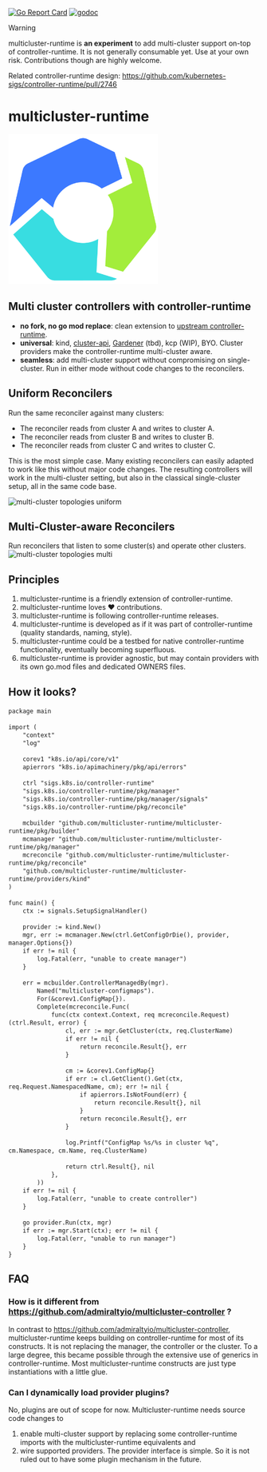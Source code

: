 [![Go Report Card](https://goreportcard.com/badge/github.com/multicluster-runtime/multicluster-runtime)](https://goreportcard.com/report/github.com/multicluster-runtime/multicluster-runtime)
[![godoc](https://pkg.go.dev/badge/github.com/multicluster-runtime/multicluster-runtime)](https://pkg.go.dev/github.com/multicluster-runtime/multicluster-runtime)

> [!WARNING]
> multicluster-runtime is **an experiment** to add multi-cluster support on-top of controller-runtime. It is not generally consumable yet. Use at your own risk. Contributions though are highly welcome.
>
> Related controller-runtime design: https://github.com/kubernetes-sigs/controller-runtime/pull/2746

# multicluster-runtime

<img src="./contrib/logo/logo.png" width="300"/>

## Multi cluster controllers with controller-runtime

- **no fork, no go mod replace**: clean extension to [upstream controller-runtime](https://github.com/kubernetes-sigs/controller-runtime).
- **universal**: kind, [cluster-api](https://github.com/kubernetes-sigs/cluster-api), [Gardener](https://gardener.cloud/) (tbd), kcp (WIP), BYO. Cluster providers make the controller-runtime multi-cluster aware.
- **seamless**: add multi-cluster support without compromising on single-cluster. Run in either mode without code changes to the reconcilers. 

## Uniform Reconcilers

Run the same reconciler against many clusters:
- The reconciler reads from cluster A and writes to cluster A.
- The reconciler reads from cluster B and writes to cluster B.
- The reconciler reads from cluster C and writes to cluster C.

This is the most simple case. Many existing reconcilers can easily adapted to work like this without major code changes. The resulting controllers will work in the multi-cluster setting, but also in the classical single-cluster setup, all in the same code base.

![multi-cluster topologies uniform](https://github.com/user-attachments/assets/b91a3aac-6a1c-481e-8961-2f25605aeffe)

## Multi-Cluster-aware Reconcilers

Run reconcilers that listen to some cluster(s) and operate other clusters.
![multi-cluster topologies multi](https://github.com/user-attachments/assets/d7e37c39-66e3-4912-89ac-5441f0ad5669)

## Principles

1. multicluster-runtime is a friendly extension of controller-runtime.
2. multicluster-runtime loves ❤️ contributions.
3. multicluster-runtime is following controller-runtime releases.
4. multicluster-runtime is developed as if it was part of controller-runtime (quality standards, naming, style).
5. multicluster-runtime could be a testbed for native controller-runtime functionality, eventually becoming superfluous.
6. multicluster-runtime is provider agnostic, but may contain providers with its own go.mod files and dedicated OWNERS files.

## How it looks?

```golang
package main

import (
	"context"
	"log"

	corev1 "k8s.io/api/core/v1"
	apierrors "k8s.io/apimachinery/pkg/api/errors"

	ctrl "sigs.k8s.io/controller-runtime"
	"sigs.k8s.io/controller-runtime/pkg/manager"
	"sigs.k8s.io/controller-runtime/pkg/manager/signals"
	"sigs.k8s.io/controller-runtime/pkg/reconcile"

	mcbuilder "github.com/multicluster-runtime/multicluster-runtime/pkg/builder"
	mcmanager "github.com/multicluster-runtime/multicluster-runtime/pkg/manager"
	mcreconcile "github.com/multicluster-runtime/multicluster-runtime/pkg/reconcile"
	"github.com/multicluster-runtime/multicluster-runtime/providers/kind"
)

func main() {
	ctx := signals.SetupSignalHandler()

	provider := kind.New()
	mgr, err := mcmanager.New(ctrl.GetConfigOrDie(), provider, manager.Options{})
	if err != nil {
		log.Fatal(err, "unable to create manager")
	}

	err = mcbuilder.ControllerManagedBy(mgr).
		Named("multicluster-configmaps").
		For(&corev1.ConfigMap{}).
		Complete(mcreconcile.Func(
			func(ctx context.Context, req mcreconcile.Request) (ctrl.Result, error) {
				cl, err := mgr.GetCluster(ctx, req.ClusterName)
				if err != nil {
					return reconcile.Result{}, err
				}

				cm := &corev1.ConfigMap{}
				if err := cl.GetClient().Get(ctx, req.Request.NamespacedName, cm); err != nil {
					if apierrors.IsNotFound(err) {
						return reconcile.Result{}, nil
					}
					return reconcile.Result{}, err
				}

				log.Printf("ConfigMap %s/%s in cluster %q", cm.Namespace, cm.Name, req.ClusterName)

				return ctrl.Result{}, nil
			},
		))
	if err != nil {
		log.Fatal(err, "unable to create controller")
	}

	go provider.Run(ctx, mgr)
	if err := mgr.Start(ctx); err != nil {
		log.Fatal(err, "unable to run manager")
	}
}
```

## FAQ

### How is it different from https://github.com/admiraltyio/multicluster-controller ?

In contrast to https://github.com/admiraltyio/multicluster-controller, multicluster-runtime keeps building on controller-runtime for most of its constructs. It is not replacing the manager, the controller or the cluster. To a large degree, this became possible through the extensive use of generics in controller-runtime. Most multicluster-runtime constructs are just type instantiations with a little glue.

### Can I dynamically load provider plugins?

No, plugins are out of scope for now. Multicluster-runtime needs source code changes to 
1. enable multi-cluster support by replacing some controller-runtime imports with the multicluster-runtime equivalents and
2. wire supported providers.
The provider interface is simple. So it is not ruled out to have some plugin mechanism in the future.
